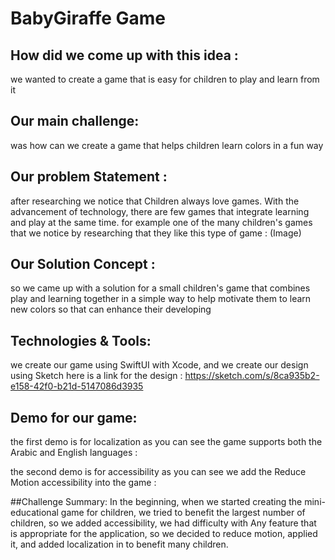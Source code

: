 # BabyGiraffe Game 


## How did we come up with this idea :
we wanted to create a game that is easy for children to play and learn from it
## Our main challenge:
was how can we create a game that helps children learn colors in a fun way
## Our problem Statement :
after researching we notice that Children always love games. With the advancement of technology, there are few games that integrate learning and play at the same time. for example one of the many children's games that we notice by researching that they like this type of game :
(Image)
## Our Solution Concept : 
so we came up with a solution for a small children's game that combines play and learning together in a simple way to help motivate them to learn new colors so that can enhance their developing
## Technologies & Tools:
we create our game using SwiftUI with Xcode, and we create our design using Sketch
here is a link for the design :
https://sketch.com/s/8ca935b2-e158-42f0-b21d-5147086d3935
## Demo for our game: 
the first demo is for localization as you can see the game supports both the Arabic and English languages :









the second demo is for accessibility as you can see we add the Reduce Motion accessibility into the game :






##Challenge Summary:
In the beginning, when we started creating the mini-educational game for children, we tried to benefit the largest number of children, so we added accessibility, we had difficulty with Any feature that is appropriate for the application, so we decided to reduce motion, applied it, and added localization in to benefit many children.










